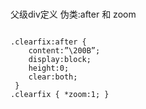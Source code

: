 
#



父级div定义 伪类:after 和 zoom

```

.clearfix:after {
    content:”\200B”; 
    display:block; 
    height:0; 
    clear:both;
 }
.clearfix { *zoom:1; } 
```
